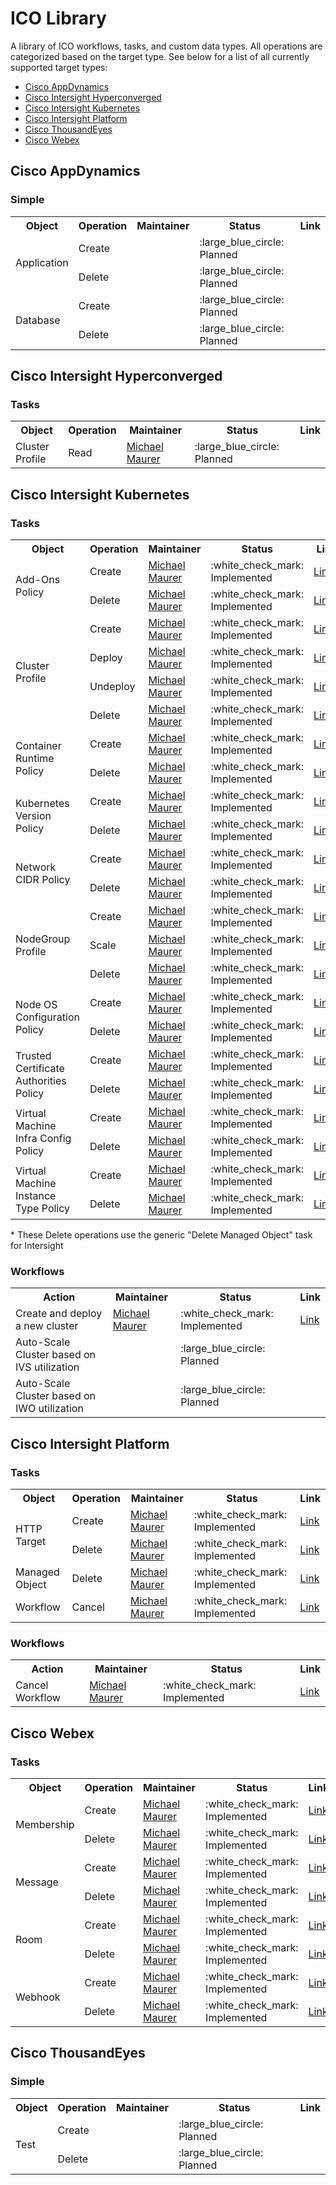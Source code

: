 # ICO Library
A library of ICO workflows, tasks, and custom data types. All operations are categorized based on the target type. See below for a list of all currently supported target types:
* [Cisco AppDynamics](#cisco-appdynamics)
* [Cisco Intersight Hyperconverged](#cisco-intersight-hyperconverged)
* [Cisco Intersight Kubernetes](#cisco-intersight-kubernetes)
* [Cisco Intersight Platform](#cisco-intersight-platform)
* [Cisco ThousandEyes](#cisco-thousandeyes)
* [Cisco Webex](#cisco-webex)


<!--  
Object states:

:white_check_mark: Implemented

:construction: Work in Progress

:large_blue_circle: Planned

:red_circle: Blocked
-->

## Cisco AppDynamics

### Simple
<table>
  <tr>
    <th>Object</th>
    <th>Operation</th>
    <th>Maintainer</th>
    <th>Status</th>
    <th>Link</th>
  </tr>
  
  <!-- Application -->
  <tr>
    <td rowspan="2">Application</td>
    <td>Create</td>
    <td></td>
    <td>:large_blue_circle: Planned</td>
    <td></td>
  </tr>
  <tr>
    <td>Delete</td>
    <td></td>
    <td>:large_blue_circle: Planned</td>
    <td></td>
  </tr>
  
  <!-- Database -->
  <tr>
    <td rowspan="2">Database</td>
    <td>Create</td>
    <td></td>
    <td>:large_blue_circle: Planned</td>
    <td></td>
  </tr>
  <tr>
    <td>Delete</td>
    <td></td>
    <td>:large_blue_circle: Planned</td>
    <td></td>
  </tr>
</table>


## Cisco Intersight Hyperconverged

### Tasks
<table>
  <tr>
    <th>Object</th>
    <th>Operation</th>
    <th>Maintainer</th>
    <th>Status</th>
    <th>Link</th>
  </tr>
  
  <!-- Cluster Profile -->
  <tr>
    <td>Cluster Profile</td>
    <td>Read</td>
    <td><a href="https://github.com/3191110276">Michael Maurer</a></td>
    <td>:large_blue_circle: Planned</td>
    <td></td>
  </tr>
</table>


## Cisco Intersight Kubernetes

### Tasks
<table>
  <tr>
    <th>Object</th>
    <th>Operation</th>
    <th>Maintainer</th>
    <th>Status</th>
    <th>Link</th>
  </tr>
  
  <!-- Add-Ons Policy -->
  <tr>
    <td rowspan="2">Add-Ons Policy</td>
    <td>Create</td>
    <td><a href="https://github.com/3191110276">Michael Maurer</a></td>
    <td>:white_check_mark: Implemented</td>
    <td><a href="./cisco_intersight_kubernetes/tasks/CreateAdd-OnsPolicy.json">Link</a></td>
  </tr>
  <tr>
    <td>Delete</td>
    <td><a href="https://github.com/3191110276">Michael Maurer</a></td>
    <td>:white_check_mark: Implemented</td>
    <td><a href="./cisco_intersight_platform/tasks/DeleteManagedObject.json">Link*</a></td>
  </tr>
  
  <!-- Cluster Profile -->
  <tr>
    <td rowspan="4">Cluster Profile</td>
    <td>Create</td>
    <td><a href="https://github.com/3191110276">Michael Maurer</a></td>
    <td>:white_check_mark: Implemented</td>
    <td><a href="./cisco_intersight_kubernetes/tasks/CreateClusterProfile.json">Link</a></td>
  </tr>
  <tr>
    <td>Deploy</td>
    <td><a href="https://github.com/3191110276">Michael Maurer</a></td>
    <td>:white_check_mark: Implemented</td>
    <td><a href="./cisco_intersight_kubernetes/tasks/DeployClusterProfile.json">Link</a></td>
  </tr>
  <tr>
    <td>Undeploy</td>
    <td><a href="https://github.com/3191110276">Michael Maurer</a></td>
    <td>:white_check_mark: Implemented</td>
    <td><a href="./cisco_intersight_kubernetes/tasks/UndeployClusterProfile.json">Link</a></td>
  </tr>
  <tr>
    <td>Delete</td>
    <td><a href="https://github.com/3191110276">Michael Maurer</a></td>
    <td>:white_check_mark: Implemented</td>
    <td><a href="./cisco_intersight_kubernetes/tasks/DeleteClusterProfile.json">Link</a></td>
  </tr>
  
  <!-- Container Runtime Policy -->
  <tr>
    <td rowspan="2">Container Runtime Policy</td>
    <td>Create</td>
    <td><a href="https://github.com/3191110276">Michael Maurer</a></td>
    <td>:white_check_mark: Implemented</td>
    <td><a href="./cisco_intersight_kubernetes/tasks/CreateContainerRuntimePolicy.json">Link</a></td>
  </tr>
  <tr>
    <td>Delete</td>
    <td><a href="https://github.com/3191110276">Michael Maurer</a></td>
    <td>:white_check_mark: Implemented</td>
    <td><a href="./cisco_intersight_platform/tasks/DeleteManagedObject.json">Link*</a></td>
  </tr>
  
  <!-- Kubernetes Version Policy -->
  <tr>
    <td rowspan="2">Kubernetes Version Policy</td>
    <td>Create</td>
    <td><a href="https://github.com/3191110276">Michael Maurer</a></td>
    <td>:white_check_mark: Implemented</td>
    <td><a href="./cisco_intersight_kubernetes/tasks/CreateKubernetesVersionPolicy.json">Link</a></td>
  </tr>
  <tr>
    <td>Delete</td>
    <td><a href="https://github.com/3191110276">Michael Maurer</a></td>
    <td>:white_check_mark: Implemented</td>
    <td><a href="./cisco_intersight_platform/tasks/DeleteManagedObject.json">Link*</a></td>
  </tr>
  
  <!-- Network CIDR Policy -->
  <tr>
    <td rowspan="2">Network CIDR Policy</td>
    <td>Create</td>
    <td><a href="https://github.com/3191110276">Michael Maurer</a></td>
    <td>:white_check_mark: Implemented</td>
    <td><a href="./cisco_intersight_kubernetes/tasks/CreateNetworkCIDRPolicy.json">Link</a></td>
  </tr>
  <tr>
    <td>Delete</td>
    <td><a href="https://github.com/3191110276">Michael Maurer</a></td>
    <td>:white_check_mark: Implemented</td>
    <td><a href="./cisco_intersight_platform/tasks/DeleteManagedObject.json">Link*</a></td>
  </tr>
  
  <!-- NodeGroup Profiles -->
  <tr>
    <td rowspan="3">NodeGroup Profile</td>
    <td>Create</td>
    <td><a href="https://github.com/3191110276">Michael Maurer</a></td>
    <td>:white_check_mark: Implemented</td>
    <td><a href="./cisco_intersight_kubernetes/tasks/CreateNodeGroupProfile.json">Link</a></td>
  </tr>
  <tr>
    <td>Scale</td>
    <td><a href="https://github.com/3191110276">Michael Maurer</a></td>
    <td>:white_check_mark: Implemented</td>
    <td><a href="./cisco_intersight_kubernetes/tasks/ScaleNodeGroupProfile.json">Link</a></td>
  </tr>
  <tr>
    <td>Delete</td>
    <td><a href="https://github.com/3191110276">Michael Maurer</a></td>
    <td>:white_check_mark: Implemented</td>
    <td><a href="./cisco_intersight_platform/tasks/DeleteManagedObject.json">Link*</a></td>
  </tr>
  
  <!-- Node OS Configuration Policy -->
  <tr>
    <td rowspan="2">Node OS Configuration Policy</td>
    <td>Create</td>
    <td><a href="https://github.com/3191110276">Michael Maurer</a></td>
    <td>:white_check_mark: Implemented</td>
    <td><a href="./cisco_intersight_kubernetes/tasks/CreateNodeOSConfigurationPolicy.json">Link</a></td>
  </tr>
  <tr>
    <td>Delete</td>
    <td><a href="https://github.com/3191110276">Michael Maurer</a></td>
    <td>:white_check_mark: Implemented</td>
    <td><a href="./cisco_intersight_platform/tasks/DeleteManagedObject.json">Link*</a></td>
  </tr>
  
  <!-- Trusted Certificate Authorities Policy -->
  <tr>
    <td rowspan="2">Trusted Certificate Authorities Policy</td>
    <td>Create</td>
    <td><a href="https://github.com/3191110276">Michael Maurer</a></td>
    <td>:white_check_mark: Implemented</td>
    <td><a href="./cisco_intersight_kubernetes/tasks/CreateTrustedCertificateAuthoritiesPolicy.json">Link</a></td>
  </tr>
  <tr>
    <td>Delete</td>
    <td><a href="https://github.com/3191110276">Michael Maurer</a></td>
    <td>:white_check_mark: Implemented</td>
    <td><a href="./cisco_intersight_platform/tasks/DeleteManagedObject.json">Link*</a></td>
  </tr>
  
  <!-- Virtual Machine Infra Config Policy -->
  <tr>
    <td rowspan="2">Virtual Machine Infra Config Policy</td>
    <td>Create</td>
    <td><a href="https://github.com/3191110276">Michael Maurer</a></td>
    <td>:white_check_mark: Implemented</td>
    <td><a href="./cisco_intersight_kubernetes/tasks/CreateVirtualMachineInfraConfigPolicy.json">Link</a></td>
  </tr>
  <tr>
    <td>Delete</td>
    <td><a href="https://github.com/3191110276">Michael Maurer</a></td>
    <td>:white_check_mark: Implemented</td>
    <td><a href="./cisco_intersight_platform/tasks/DeleteManagedObject.json">Link*</a></td>
  </tr>
  
  <!-- Virtual Machine Instance Type Policy -->
  <tr>
    <td rowspan="2">Virtual Machine Instance Type Policy</td>
    <td>Create</td>
    <td><a href="https://github.com/3191110276">Michael Maurer</a></td>
    <td>:white_check_mark: Implemented</td>
    <td><a href="./cisco_intersight_kubernetes/tasks/CreateVirtualMachineInstanceTypePolicy.json">Link</a></td>
  </tr>
  <tr>
    <td>Delete</td>
    <td><a href="https://github.com/3191110276">Michael Maurer</a></td>
    <td>:white_check_mark: Implemented</td>
    <td><a href="./cisco_intersight_platform/tasks/DeleteManagedObject.json">Link*</a></td>
  </tr>
</table>
* These Delete operations use the generic "Delete Managed Object" task for Intersight

### Workflows
<table>
  <tr>
    <th>Action</th>
    <th>Maintainer</th>
    <th>Status</th>
    <th>Link</th>
  </tr>
  
  <tr>
    <td>Create and deploy a new cluster</td>
    <td><a href="https://github.com/3191110276">Michael Maurer</a></td>
    <td>:white_check_mark: Implemented</td>
    <td><a href="./cisco_intersight_kubernetes/workflows/CreateanddeployanewCluster.json">Link</a></td>
  </tr>
  
  <tr>
    <td>Auto-Scale Cluster based on IVS utilization</td>
    <td></td>
    <td>:large_blue_circle: Planned</td>
    <td></td>
  </tr>
  
  <tr>
    <td>Auto-Scale Cluster based on IWO utilization</td>
    <td></td>
    <td>:large_blue_circle: Planned</td>
    <td></td>
  </tr>
</table>


## Cisco Intersight Platform

### Tasks
<table>
  <tr>
    <th>Object</th>
    <th>Operation</th>
    <th>Maintainer</th>
    <th>Status</th>
    <th>Link</th>
  </tr>
  
  <!-- HTTP Target -->
  <tr>
    <td rowspan="2">HTTP Target</td>
    <td>Create</td>
    <td><a href="https://github.com/3191110276">Michael Maurer</a></td>
    <td>:white_check_mark: Implemented</td>
    <td><a href="./cisco_intersight_platform/tasks/CreateHTTPTarget.json">Link</a></td>
  </tr>
  <tr>
    <td>Delete</td>
    <td><a href="https://github.com/3191110276">Michael Maurer</a></td>
    <td>:white_check_mark: Implemented</td>
    <td><a href="./cisco_intersight_platform/tasks/DeleteHTTPTarget.json">Link</a></td>
  </tr>
  
  <!-- Managed Object -->
  <tr>
    <td>Managed Object</td>
    <td>Delete</td>
    <td><a href="https://github.com/3191110276">Michael Maurer</a></td>
    <td>:white_check_mark: Implemented</td>
    <td><a href="./cisco_intersight_platform/tasks/DeleteManagedObject.json">Link</a></td>
  </tr>
  
  <!-- Workflow -->
  <tr>
    <td>Workflow</td>
    <td>Cancel</td>
    <td><a href="https://github.com/3191110276">Michael Maurer</a></td>
    <td>:white_check_mark: Implemented</td>
    <td><a href="./cisco_intersight_platform/tasks/CancelWorkflow.json">Link</a></td>
  </tr>
</table>

### Workflows
<table>
  <tr>
    <th>Action</th>
    <th>Maintainer</th>
    <th>Status</th>
    <th>Link</th>
  </tr>
  
  <tr>
    <td>Cancel Workflow</td>
    <td><a href="https://github.com/3191110276">Michael Maurer</a></td>
    <td>:white_check_mark: Implemented</td>
    <td><a href="./cisco_intersight_platform/workflows/CancelWorkflow.json">Link</a></td>
  </tr>
</table>

## Cisco Webex

### Tasks
<table>
  <tr>
    <th>Object</th>
    <th>Operation</th>
    <th>Maintainer</th>
    <th>Status</th>
    <th>Link</th>
  </tr>
  
  <!-- Membership -->
  <tr>
    <td rowspan="2">Membership</td>
    <td>Create</td>
    <td><a href="https://github.com/3191110276">Michael Maurer</a></td>
    <td>:white_check_mark: Implemented</td>
    <td><a href="./cisco_webex/tasks/CreateMembership.json">Link</a></td>
  </tr>
  <tr>
    <td>Delete</td>
    <td><a href="https://github.com/3191110276">Michael Maurer</a></td>
    <td>:white_check_mark: Implemented</td>
    <td><a href="./cisco_webex/tasks/DeleteMembership.json">Link</a></td>
  </tr>
  
  <!-- Message -->
  <tr>
    <td rowspan="2">Message</td>
    <td>Create</td>
    <td><a href="https://github.com/3191110276">Michael Maurer</a></td>
    <td>:white_check_mark: Implemented</td>
    <td><a href="./cisco_webex/tasks/CreateMessage.json">Link</a></td>
  </tr>
  <tr>
    <td>Delete</td>
    <td><a href="https://github.com/3191110276">Michael Maurer</a></td>
    <td>:white_check_mark: Implemented</td>
    <td><a href="./cisco_webex/tasks/DeleteMessage.json">Link</a></td>
  </tr>
  
  <!-- Room -->
  <tr>
    <td rowspan="2">Room</td>
    <td>Create</td>
    <td><a href="https://github.com/3191110276">Michael Maurer</a></td>
    <td>:white_check_mark: Implemented</td>
    <td><a href="./cisco_webex/tasks/CreateRoom.json">Link</a></td>
  </tr>
  <tr>
    <td>Delete</td>
    <td><a href="https://github.com/3191110276">Michael Maurer</a></td>
    <td>:white_check_mark: Implemented</td>
    <td><a href="./cisco_webex/tasks/DeleteRoom.json">Link</a></td>
  </tr>
  
  <!-- Webhook -->
  <tr>
    <td rowspan="2">Webhook</td>
    <td>Create</td>
    <td><a href="https://github.com/3191110276">Michael Maurer</a></td>
    <td>:white_check_mark: Implemented</td>
    <td><a href="./cisco_webex/tasks/CreateWebhook.json">Link</a></td>
  </tr>
  <tr>
    <td>Delete</td>
    <td><a href="https://github.com/3191110276">Michael Maurer</a></td>
    <td>:white_check_mark: Implemented</td>
    <td><a href="./cisco_webex/tasks/DeleteWebhook.json">Link</a></td>
  </tr>
</table>


## Cisco ThousandEyes

### Simple
<table>
  <tr>
    <th>Object</th>
    <th>Operation</th>
    <th>Maintainer</th>
    <th>Status</th>
    <th>Link</th>
  </tr>
  
  <!-- Test -->
  <tr>
    <td rowspan="2">Test</td>
    <td>Create</td>
    <td></td>
    <td>:large_blue_circle: Planned</td>
    <td></td>
  </tr>
  <tr>
    <td>Delete</td>
    <td></td>
    <td>:large_blue_circle: Planned</td>
    <td></td>
  </tr>
</table>
